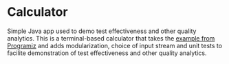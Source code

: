 # Calculator
Simple Java app used to demo test effectiveness and other quality analytics. 
This is a terminal-based calculator that takes the 
[example from Programiz](https://www.programiz.com/java-programming/examples/calculator-switch-case) and adds modularization, choice of input stream and
unit tests to facilite demonstration of test effectiveness and other quality analytics.
